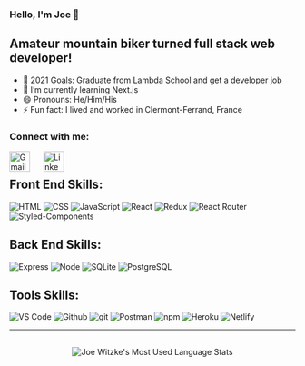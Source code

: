 ### Hello, I'm Joe 👋

## Amateur mountain biker turned full stack web developer!

- 🥅 2021 Goals: Graduate from Lambda School and get a developer job
- 🌱 I’m currently learning Next.js
- 😄 Pronouns: He/Him/His
- ⚡ Fun fact: I lived and worked in Clermont-Ferrand, France

### Connect with me:

[<img align="left" style="margin-right: 1.5rem" alt="Gmail" width="36px" src="https://img.icons8.com/color/48/000000/gmail-new.png"/>][gmail]

[<img align="left" style="margin-right: 1.5rem" alt="LinkedIn" width="36px" src="https://img.icons8.com/fluency/48/000000/linkedin.png"/>][linkedin]

<!-- [<img align="left" style="margin-right: 1.5rem" alt="Twitter" width="36px" src="assets\013-twitter-1.svg" />][twitter] -->

<br />

<!-- Skill Badges -->

## Front End Skills:

![HTML](https://img.shields.io/badge/HTML-2E3440?style=for-the-badge&logo=html5)
![CSS](https://img.shields.io/badge/CSS-2E3440?style=for-the-badge&logo=css3)
![JavaScript](https://img.shields.io/badge/JavaScript-2E3440?style=for-the-badge&logo=javascript)
![React](https://img.shields.io/badge/React-2E3440?style=for-the-badge&logo=react)
![Redux](https://img.shields.io/badge/Redux-2E3440?style=for-the-badge&logo=redux)
![React Router](https://img.shields.io/badge/React%20Router-2E3440?style=for-the-badge&logo=react%20router)
![Styled-Components](https://img.shields.io/badge/Styled%20Components-2E3440?style=for-the-badge&logo=styled-components)

## Back End Skills:

![Express](https://img.shields.io/badge/Express-2E3440?style=for-the-badge&logo=express)
![Node](https://img.shields.io/badge/Node-2E3440?style=for-the-badge&logo=node.js)
![SQLite](https://img.shields.io/badge/SQLite-2E3440?style=for-the-badge&logo=sqlite)
![PostgreSQL](https://img.shields.io/badge/PostgreSQL-2E3440?style=for-the-badge&logo=postgresql)

## Tools Skills:

![VS Code](https://img.shields.io/badge/VS%20Code-2E3440?style=for-the-badge&logo=visual%20studio)
![Github](https://img.shields.io/badge/GitHub-2E3440?style=for-the-badge&logo=github)
![git](https://img.shields.io/badge/git-2E3440?style=for-the-badge&logo=git)
![Postman](https://img.shields.io/badge/Postman-2E3440?style=for-the-badge&logo=Postman)
![npm](https://img.shields.io/badge/npm-2E3440?style=for-the-badge&logo=npm)
![Heroku](https://img.shields.io/badge/Heroku-2E3440?style=for-the-badge&logo=heroku)
![Netlify](https://img.shields.io/badge/Netlify-2E3440?style=for-the-badge&logo=netlify)

---

<!-- GitHub Stats -->
<div align="center">
  <img style="margin: 1rem; verticle-align: top"  alt="Joe Witzke's Most Used Language Stats"  src="https://github-readme-stats.vercel.app/api/top-langs/?username=joseph-witzke&hide=javascript,css,scss,html&theme=tokyonight" />
</div>

[gmail]: https://mail.google.com/mail/u/0/?fs=1&to=witzk1jr@gmail.com&su=SUBJECT&body=BODY&tf=cm

<!-- [twitter]: https://twitter.com/ -->

[linkedin]: https://www.linkedin.com/in/joseph-witzke-b5742b80/

<!--
